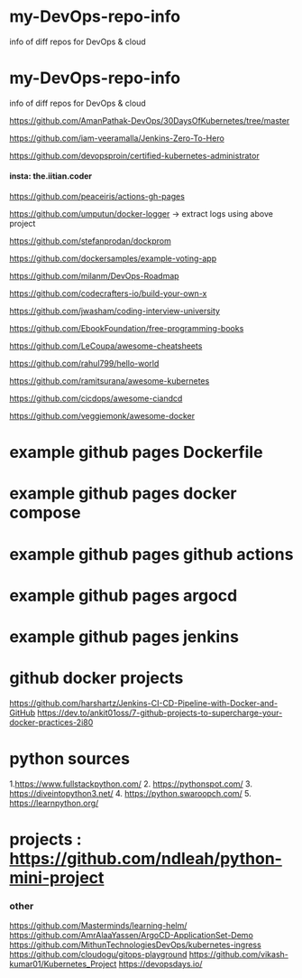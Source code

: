 # my-DevOps-repo-info
info of diff repos for DevOps &amp; cloud
# my-DevOps-repo-info
info of diff repos for DevOps &amp; cloud



https://github.com/AmanPathak-DevOps/30DaysOfKubernetes/tree/master

https://github.com/iam-veeramalla/Jenkins-Zero-To-Hero

https://github.com/devopsproin/certified-kubernetes-administrator


####   insta: the.iitian.coder

https://github.com/peaceiris/actions-gh-pages

https://github.com/umputun/docker-logger -> extract logs using above project

https://github.com/stefanprodan/dockprom

https://github.com/dockersamples/example-voting-app

https://github.com/milanm/DevOps-Roadmap

https://github.com/codecrafters-io/build-your-own-x

https://github.com/jwasham/coding-interview-university

https://github.com/EbookFoundation/free-programming-books

https://github.com/LeCoupa/awesome-cheatsheets

https://github.com/rahul799/hello-world

https://github.com/ramitsurana/awesome-kubernetes

https://github.com/cicdops/awesome-ciandcd

https://github.com/veggiemonk/awesome-docker


# example github pages  Dockerfile
# example github pages  docker compose
# example github pages  github actions
# example github pages  argocd
# example github pages jenkins


# github docker projects
https://github.com/harshartz/Jenkins-CI-CD-Pipeline-with-Docker-and-GitHub
https://dev.to/ankit01oss/7-github-projects-to-supercharge-your-docker-practices-2i80

# python sources

1.https://www.fullstackpython.com/
2. https://pythonspot.com/
3. https://diveintopython3.net/
4. https://python.swaroopch.com/
5. https://learnpython.org/ 

# projects : https://github.com/ndleah/python-mini-project

### other
https://github.com/Masterminds/learning-helm/
https://github.com/AmrAlaaYassen/ArgoCD-ApplicationSet-Demo
https://github.com/MithunTechnologiesDevOps/kubernetes-ingress
https://github.com/cloudogu/gitops-playground
https://github.com/vikash-kumar01/Kubernetes_Project
https://devopsdays.io/


